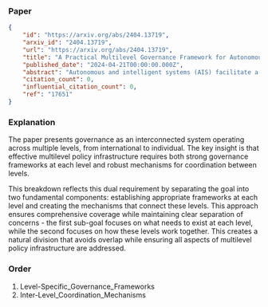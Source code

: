 ### Paper

```json
{
	"id": "https://arxiv.org/abs/2404.13719",
	"arxiv_id": "2404.13719",
	"url": "https://arxiv.org/abs/2404.13719",
	"title": "A Practical Multilevel Governance Framework for Autonomous and Intelligent Systems",
	"published_date": "2024-04-21T00:00:00.000Z",
	"abstract": "Autonomous and intelligent systems (AIS) facilitate a wide range of beneficial applications across a variety of different domains. However, technical characteristics such as unpredictability and lack of transparency, as well as potential unintended consequences, pose considerable challenges to the current governance infrastructure. Furthermore, the speed of development and deployment of applications outpaces the ability of existing governance institutions to put in place effective ethical-legal oversight. New approaches for agile, distributed and multilevel governance are needed. This work presents a practical framework for multilevel governance of AIS. The framework enables mapping actors onto six levels of decision-making including the international, national and organizational levels. Furthermore, it offers the ability to identify and evolve existing tools or create new tools for guiding the behavior of actors within the levels. Governance mechanisms enable actors to shape and enforce regulations and other tools, which when complemented with good practices contribute to effective and comprehensive governance.",
	"citation_count": 0,
	"influential_citation_count": 0,
	"ref": "17651"
}
```

### Explanation

The paper presents governance as an interconnected system operating across multiple levels, from international to individual. The key insight is that effective multilevel policy infrastructure requires both strong governance frameworks at each level and robust mechanisms for coordination between levels.

This breakdown reflects this dual requirement by separating the goal into two fundamental components: establishing appropriate frameworks at each level and creating the mechanisms that connect these levels. This approach ensures comprehensive coverage while maintaining clear separation of concerns - the first sub-goal focuses on what needs to exist at each level, while the second focuses on how these levels work together. This creates a natural division that avoids overlap while ensuring all aspects of multilevel policy infrastructure are addressed.

### Order

1. Level-Specific_Governance_Frameworks
2. Inter-Level_Coordination_Mechanisms
